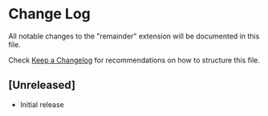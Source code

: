# Change Log

All notable changes to the "remainder" extension will be documented in this file.

Check [Keep a Changelog](http://keepachangelog.com/) for recommendations on how to structure this file.

## [Unreleased]

- Initial release